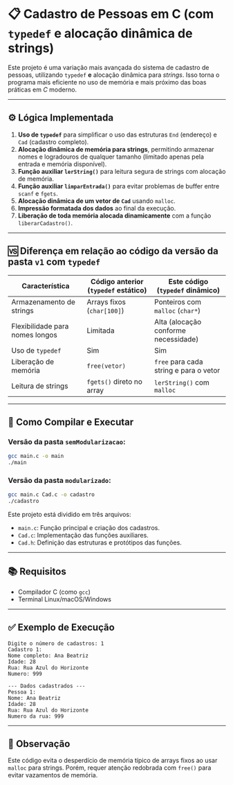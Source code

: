 # 📋 Cadastro de Pessoas em C (com `typedef` e alocação dinâmica de strings)

Este projeto é uma variação mais avançada do sistema de cadastro de pessoas, utilizando `typedef` **e** alocação dinâmica para _strings_. Isso torna o programa mais eficiente no uso de memória e mais próximo das boas práticas em _C_ moderno.

---

## ⚙️ Lógica Implementada

1. **Uso de `typedef`** para simplificar o uso das estruturas `End` (endereço) e `Cad` (cadastro completo).
2. **Alocação dinâmica de memória para strings**, permitindo armazenar nomes e logradouros de qualquer tamanho (limitado apenas pela entrada e memória disponível).
3. **Função auxiliar `lerString()`** para leitura segura de strings com alocação de memória.
4. **Função auxiliar `limparEntrada()`** para evitar problemas de buffer entre `scanf` e `fgets`.
5. **Alocação dinâmica de um vetor de `Cad`** usando `malloc`.
6. **Impressão formatada dos dados** ao final da execução.
7. **Liberação de toda memória alocada dinamicamente** com a função `liberarCadastro()`.

---

## 🆚 Diferença em relação ao código da versão da pasta `v1` com `typedef`

| Característica                     | Código anterior (`typedef` estático) | Este código (`typedef` dinâmico)       |
|-----------------------------------|-----------------------------|-------------------------------------------|
| Armazenamento de strings          | Arrays fixos (`char[100]`)  | Ponteiros com `malloc` (`char*`)          |
| Flexibilidade para nomes longos   | Limitada                    | Alta (alocação conforme necessidade)       |
| Uso de `typedef`                  | Sim                         | Sim                                        |
| Liberação de memória              | `free(vetor)`               | `free` para cada string e para o vetor     |
| Leitura de strings                | `fgets()` direto no array   | `lerString()` com `malloc`                |

---

## 🚀 Como Compilar e Executar

### Versão da pasta `semModularizacao`:
```bash
gcc main.c -o main
./main
```
### Versão da pasta `modularizado`:

```bash
gcc main.c Cad.c -o cadastro
./cadastro
```

Este projeto está dividido em três arquivos:
- `main.c`: Função principal e criação dos cadastros.
- `Cad.c`: Implementação das funções auxiliares.
- `Cad.h`: Definição das estruturas e protótipos das funções.

---

## 📚 Requisitos

- Compilador C (como `gcc`)
- Terminal Linux/macOS/Windows

---

## ✅ Exemplo de Execução

```
Digite o número de cadastros: 1
Cadastro 1:
Nome completo: Ana Beatriz
Idade: 28
Rua: Rua Azul do Horizonte
Numero: 999

--- Dados cadastrados ---
Pessoa 1:
Nome: Ana Beatriz
Idade: 28
Rua: Rua Azul do Horizonte
Numero da rua: 999
```

---

## 🧹 Observação

Este código evita o desperdício de memória típico de arrays fixos ao usar `malloc` para strings. Porém, requer atenção redobrada com `free()` para evitar vazamentos de memória.
